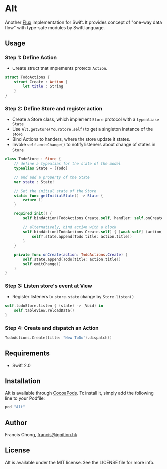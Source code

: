# Alt

Another [Flux](https://facebook.github.io/flux/) implementation for Swift. It provides concept of "one-way data flow" with type-safe modules by Swift language.

## Usage

### Step 1: Define Action

- Create struct that implements protocol ``Action``.

```swift
struct TodoActions {
    struct Create : Action {
        let title : String
    }
}
```

### Step 2: Define Store and register action

- Create a Store class, which implement ``Store`` protocol with a ``typealiase State``
- Use ``Alt.getStore(YourStore.self)`` to get a singleton instance of the store
- Bind Actions to handers, where the store update it states. 
- Invoke ``self.emitChange()`` to notify listeners about change of states in ``Store``

```swift
class TodoStore : Store {
    // define a typealias for the state of the model
    typealias State = [Todo]

    // and add a property of the State
    var state : State!

    // Set the initial state of the Store
    static func getInitialState() -> State {
        return []
    }

    required init() {
        self.bindAction(TodoActions.Create.self, handler: self.onCreate)

        // alternatively, bind action with a block
        self.bindAction(TodoActions.Create.self) { [weak self] (action) -> () in
            self?.state.append(Todo(title: action.title))
        }
    }

    private func onCreate(action: TodoActions.Create) {
        self.state.append(Todo(title: action.title))
        self.emitChange()
    }
}
```

### Step 3: Listen store's event at View

- Register listeners to ``store.state`` change by ``Store.listen()``

```swift
self.todoStore.listen { (state) -> (Void) in
    self.tableView.reloadData()
}
```

### Step 4: Create and dispatch an Action

```swift
TodoActions.Create(title: "New ToDo").dispatch()
```

## Requirements

- Swift 2.0

## Installation

Alt is available through [CocoaPods](http://cocoapods.org). To install
it, simply add the following line to your Podfile:

```ruby
pod "Alt"
```

## Author

Francis Chong, francis@ignition.hk

## License

Alt is available under the MIT license. See the LICENSE file for more info.
